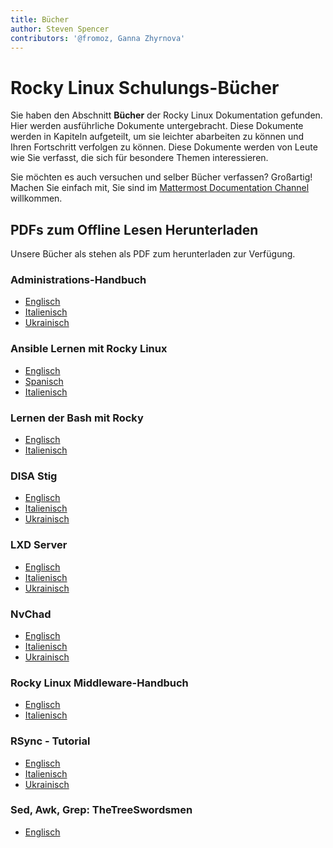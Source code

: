 ```yaml
---
title: Bücher
author: Steven Spencer
contributors: '@fromoz, Ganna Zhyrnova'
---
```


# Rocky Linux Schulungs-Bücher

Sie haben den Abschnitt **Bücher** der Rocky Linux Dokumentation gefunden. Hier werden ausführliche Dokumente untergebracht. Diese Dokumente werden in Kapiteln aufgeteilt, um sie leichter abarbeiten zu können und Ihren Fortschritt verfolgen zu können. Diese Dokumente werden von Leute wie Sie verfasst, die sich für besondere Themen interessieren.

Sie möchten es auch versuchen und selber Bücher verfassen? Großartig! Machen Sie einfach mit, Sie sind im [Mattermost Documentation Channel](https://chat.rockylinux.org/rocky-linux/channels/documentation) willkommen.
## PDFs zum Offline Lesen Herunterladen

Unsere Bücher als stehen als PDF zum herunterladen zur Verfügung.

### Administrations-Handbuch

* [Englisch](https://rocky-linux.github.io/documentation/RockyLinuxAdminGuide.pdf)
* [Italienisch](https://rocky-linux.github.io/documentation/RockyLinuxAdminGuide.it.pdf)
* [Ukrainisch](https://rocky-linux.github.io/documentation/RockyLinuxAdminGuide.uk.pdf)

### Ansible Lernen mit Rocky Linux

* [Englisch](https://rocky-linux.github.io/documentation/LearningAnsibleWithRocky.pdf)
* [Spanisch](https://rocky-linux.github.io/documentation/LearningAnsibleWithRocky.es.pdf)
* [Italienisch](https://rocky-linux.github.io/documentation/LearningAnsibleWithRocky.it.pdf)

### Lernen der Bash mit Rocky

* [Englisch](https://rocky-linux.github.io/documentation/LearningBashWithRocky.pdf)
* [Italienisch](https://rocky-linux.github.io/documentation/LearningBashWithRocky.it.pdf)

### DISA Stig

* [Englisch](https://rocky-linux.github.io/documentation/Disa_stig_rocky_linux.pdf)
* [Italienisch](https://rocky-linux.github.io/documentation/Disa_stig_rocky_linux.it.pdf)
* [Ukrainisch](https://rocky-linux.github.io/documentation/Disa_stig_rocky_linux.uk.pdf)

### LXD Server

* [Englisch](https://rocky-linux.github.io/documentation/lxd_server_rocky_linux.pdf)
* [Italienisch](https://rocky-linux.github.io/documentation/lxd_server_rocky_linux.it.pdf)
* [Ukrainisch](https://rocky-linux.github.io/documentation/lxd_server_rocky_linux.uk.pdf)

### NvChad

* [Englisch](https://rocky-linux.github.io/documentation/NvChad.pdf)
* [Italienisch](https://rocky-linux.github.io/documentation/NvChad.it.pdf)
* [Ukrainisch](https://rocky-linux.github.io/documentation/NvChad.uk.pdf)

### Rocky Linux Middleware-Handbuch

* [Englisch](https://rocky-linux.github.io/documentation/RockyLinuxMiddlewaresGuide.pdf)
* [Italienisch](https://rocky-linux.github.io/documentation/RockyLinuxMiddlewaresGuide.it.pdf)

### RSync - Tutorial

* [Englisch](https://rocky-linux.github.io/documentation/learning_rsync_rocky_linux.pdf)
* [Italienisch](https://rocky-linux.github.io/documentation/learning_rsync_rocky_linux.it.pdf)
* [Ukrainisch](https://rocky-linux.github.io/documentation/learning_rsync_rocky_linux.uk.pdf)

### Sed, Awk, Grep: TheTreeSwordsmen

* [Englisch](https://rocky-linux.github.io/documentation/Sed_Awk_Grep_TheTreeSwordsmen.pdf)
